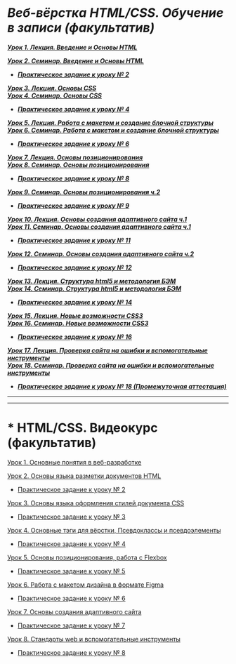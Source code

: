# ***Веб-вёрстка HTML/CSS. Обучение в записи (факультатив)***<br>

***[Урок 1. Лекция. Введение и Основы HTML](https://github.com/olgashenkel/HTML_CSS-Elective/tree/main/HTML_CSS-Elective-2/Lesson_01)***

***[Урок 2. Семинар. Введение и Основы HTML](https://github.com/olgashenkel/HTML_CSS-Elective/tree/main/HTML_CSS-Elective-2/Lesson_02-2)***

* ***[Практическое задание к уроку № 2](https://github.com/olgashenkel/HTML_CSS-Elective/tree/main/HTML_CSS-Elective-2/Lesson_02-2)***

***[Урок 3. Лекция. Основы CSS <br> Урок 4. Семинар. Основы CSS](https://github.com/olgashenkel/HTML_CSS-Elective/tree/main/HTML_CSS-Elective-2/Lesson_03-2)***

* ***[Практическое задание к уроку № 4](https://github.com/olgashenkel/HTML_CSS-Elective/tree/main/HTML_CSS-Elective-2/Lesson_03-2)***

***[Урок 5. Лекция. Работа с макетом и cоздание блочной структуры <br> Урок 6. Семинар. Работа с макетом и cоздание блочной структуры](https://github.com/olgashenkel/HTML_CSS-Elective/tree/main/HTML_CSS-Elective-2/Lesson_06-2)***

* ***[Практическое задание к уроку № 6](https://github.com/olgashenkel/HTML_CSS-Elective/tree/main/HTML_CSS-Elective-2/Lesson_06-2)***

***[Урок 7. Лекция. Основы позиционирования <br> Урок 8. Семинар. Основы позиционирования](https://github.com/olgashenkel/HTML_CSS-Elective/tree/main/HTML_CSS-Elective-2/Lesson_08-2)***

* ***[Практическое задание к уроку № 8](https://github.com/olgashenkel/HTML_CSS-Elective/tree/main/HTML_CSS-Elective-2/Lesson_08-2)***

***[Урок 9. Семинар. Основы позиционирования ч.2](https://github.com/olgashenkel/HTML_CSS-Elective/tree/main/HTML_CSS-Elective-2/Lesson_09-2)***

* ***[Практическое задание к уроку № 9](https://github.com/olgashenkel/HTML_CSS-Elective/tree/main/HTML_CSS-Elective-2/Lesson_09-2)***

***[Урок 10. Лекция. Основы создания адаптивного сайта ч.1 <br> Урок 11. Семинар. Основы создания адаптивного сайта ч.1](https://github.com/olgashenkel/HTML_CSS-Elective/tree/main/HTML_CSS-Elective-2/Lesson_11-2)***

* ***[Практическое задание к уроку № 11](https://github.com/olgashenkel/HTML_CSS-Elective/tree/main/HTML_CSS-Elective-2/Lesson_11-2)***

***[Урок 12. Семинар. Основы создания адаптивного сайта ч.2](https://github.com/olgashenkel/HTML_CSS-Elective/tree/main/HTML_CSS-Elective-2/Lesson_12-2)***

* ***[Практическое задание к уроку № 12](https://github.com/olgashenkel/HTML_CSS-Elective/tree/main/HTML_CSS-Elective-2/Lesson_12-2)***

***[Урок 13. Лекция. Структура html5 и методология БЭМ <br> Урок 14. Семинар. Структура html5 и методология БЭМ](https://github.com/olgashenkel/HTML_CSS-Elective/tree/main/HTML_CSS-Elective-2/Lesson_14-2)***

* ***[Практическое задание к уроку № 14](https://github.com/olgashenkel/HTML_CSS-Elective/tree/main/HTML_CSS-Elective-2/Lesson_14-2)***

***[Урок 15. Лекция. Новые возможности CSS3 <br> Урок 16. Семинар. Новые возможности CSS3](https://github.com/olgashenkel/HTML_CSS-Elective/tree/main/HTML_CSS-Elective-2/Lesson_16-2)***

* ***[Практическое задание к уроку № 16](https://github.com/olgashenkel/HTML_CSS-Elective/tree/main/HTML_CSS-Elective-2/Lesson_16-2)***

***[Урок 17. Лекция. Проверка сайта на ошибки и вспомогательные инструменты <br> Урок 18. Семинар. Проверка сайта на ошибки и вспомогательные инструменты](https://github.com/olgashenkel/HTML_CSS-Elective/tree/main/HTML_CSS-Elective-2/Lesson_18-2)***

* ***[Практическое задание к уроку № 18 (Промежуточная аттестация)](https://github.com/olgashenkel/HTML_CSS-Elective/tree/main/HTML_CSS-Elective-2/Lesson_18-2)***



----
----

# * HTML/CSS. Видеокурс (факультатив)

[Урок 1. Основные понятия в веб-разработке](https://github.com/olgashenkel/HTML_CSS-Elective/tree/main/HTML_CSS-Elective-1/Lesson_01)

[Урок 2. Основы языка разметки документов HTML](https://github.com/olgashenkel/HTML_CSS-Elective/tree/main/HTML_CSS-Elective-1/Lesson_02-1)

* [Практическое задание к уроку № 2](https://github.com/olgashenkel/HTML_CSS-Elective/tree/main/HTML_CSS-Elective-1/Lesson_02-1/PRACTICAL)

[Урок 3. Основы языка оформления стилей документа CSS](https://github.com/olgashenkel/HTML_CSS-Elective/tree/main/HTML_CSS-Elective-1/Lesson_03-1)

* [Практическое задание к уроку № 3](https://github.com/olgashenkel/HTML_CSS-Elective/tree/main/HTML_CSS-Elective-1/Lesson_03-1/_PRACTICAL)

[Урок 4. Основные тэги для вёрстки, Псевдоклассы и псевдоэлементы](https://github.com/olgashenkel/HTML_CSS-Elective/tree/main/HTML_CSS-Elective-1/Lesson_04-1)

* [Практическое задание к уроку № 4](https://github.com/olgashenkel/HTML_CSS-Elective/tree/main/HTML_CSS-Elective-1/Lesson_04-1/_PRACTICAL)

[Урок 5. Основы позиционирования, работа с Flexbox](https://github.com/olgashenkel/HTML_CSS-Elective/tree/main/HTML_CSS-Elective-1/Lesson_05-1)

* [Практическое задание к уроку № 5](https://github.com/olgashenkel/HTML_CSS-Elective/tree/main/HTML_CSS-Elective-1/Lesson_05-1/_PRACTICAL)

[Урок 6. Работа с макетом дизайна в формате Figma](https://github.com/olgashenkel/HTML_CSS-Elective/tree/main/HTML_CSS-Elective-1/Lesson_06-1)

* [Практическое задание к уроку № 6](https://github.com/olgashenkel/HTML_CSS-Elective/tree/main/HTML_CSS-Elective-1/Lesson_06-1/_PRACTICAL)

[Урок 7. Основы создания адаптивного сайта](https://github.com/olgashenkel/HTML_CSS-Elective/tree/main/HTML_CSS-Elective-1/Lesson_07-1)

* [Практическое задание к уроку № 7](https://github.com/olgashenkel/HTML_CSS-Elective/tree/main/HTML_CSS-Elective-1/Lesson_07-1/_PRACTICAL)

[Урок 8. Стандарты web и вспомогательные инструменты](https://github.com/olgashenkel/HTML_CSS-Elective/tree/main/HTML_CSS-Elective-1/Lesson_08-1)

* [Практическое задание к уроку № 8](https://github.com/olgashenkel/HTML_CSS-Elective/tree/main/HTML_CSS-Elective-2/Lesson_18-2)
